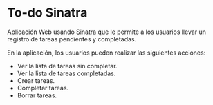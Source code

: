 # To-do Sinatra

Aplicación Web usando Sinatra que le permite a los usuarios llevar un registro de tareas pendientes y completadas.

En la aplicación, los usuarios pueden realizar las siguientes acciones:

* Ver la lista de tareas sin completar.
* Ver la lista de tareas completadas.
* Crear tareas.
* Completar tareas.
* Borrar tareas.
